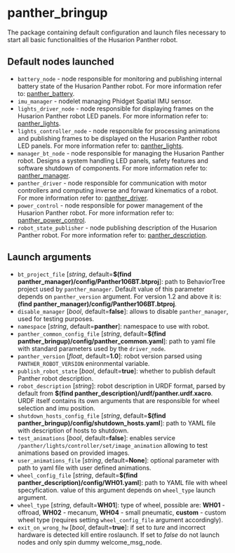# panther_bringup

The package containing default configuration and launch files necessary to start all basic functionalities of the Husarion Panther robot.

## Default nodes launched

- `battery_node` - node responsible for monitoring and publishing internal battery state of the Husarion Panther robot. For more information refer to: [panther_battery](../panther_battery/README.md).
- `imu_manager` - nodelet managing Phidget Spatial IMU sensor.
- `lights_driver_node` - node responsible for displaying frames on the Husarion Panther robot LED panels. For more information refer to: [panther_lights](../panther_lights/README.md).
- `lights_controller_node` - node responsible for processing animations and publishing frames to be displayed on the Husarion Panther robot LED panels. For more information refer to: [panther_lights](../panther_lights/README.md).
- `manager_bt_node` - node responsible for managing the Husarion Panther robot. Designs a system handling LED panels, safety features and software shutdown of components. For more information refer to: [panther_manager](../panther_manager/README.md).
- `panther_driver` - node responsible for communication with motor controllers and computing inverse and forward kinematics of a robot. For more information refer to: [panther_driver](../panther_driver/README.md).
- `power_control` - node responsible for power management of the Husarion Panther robot. For more information refer to: [panther_power_control](../panther_power_control/README.md).
- `robot_state_publisher` - node publishing description of the Husarion Panther robot. For more information refer to: [panther_description](../panther_description/README.md).

## Launch arguments

- `bt_project_file` [*string*, default=**$(find panther_manager)/config/Panther106BT.btproj**]: path to BehaviorTree project used by `panther_manager`. Default value of this parameter depends on `panther_version` argument. For version 1.2 and above it is: **(find panther_manager)/config/Panther106BT.btproj**.
- `disable_manager` [*bool*, default=**false**]: allows to disable `panther_manager`, used for testing purposes.
- `namespace` [*string*, default=**panther**]: namespace to use with robot.
- `panther_common_config_file` [*string*, default=**$(find panther_bringup)/config/panther_common.yaml**]: path to yaml file with standard parameters used by the `driver_node`.
- `panther_version` [*float*, default=**1.0**]: robot version parsed using `PANTHER_ROBOT_VERSION` enironmental variable.
- `publish_robot_state` [*bool*, default=**true**]: whether to publish default Panther robot description.
- `robot_description` [*string*]: robot description in URDF format, parsed by default from **$(find panther_description)/urdf/panther.urdf.xacro**. URDF itself contains its own arguments that are responsible for wheel selection and imu position.
- `shutdown_hosts_config_file` [*string*, default=**$(find panther_bringup)/config/shutdown_hosts.yaml**]: path to YAML file with description of hosts to shutdown.
- `test_animations` [*bool*, default=**false**]: enables service `/panther/lights/controller/set/image_animation` allowing to test animations based on provided images.
- `user_animations_file` [*string*, default=**None**]: optional parameter with path to yaml file with user defined animations. 
- `wheel_config_file` [*string*, default=**$(find panther_description)/config/WH01.yaml**]: path to YAML file with wheel specyfication. value of this argument depends on `wheel_type` launch argument.
- `wheel_type` [*string*, default=**WH01**]: type of wheel, possible are: **WH01** - offroad, **WH02** - mecanum, **WH04** - small pneumatic, **custom** - custom wheel type (requires setting `wheel_config_file` argument accordingly).
- `exit_on_wrong_hw` [*bool*, default=**true**]: if set to *ture* and incorrect hardware is detected kill entire roslaunch. If set to *false* do not launch nodes and only spin dummy welcome_msg_node.
